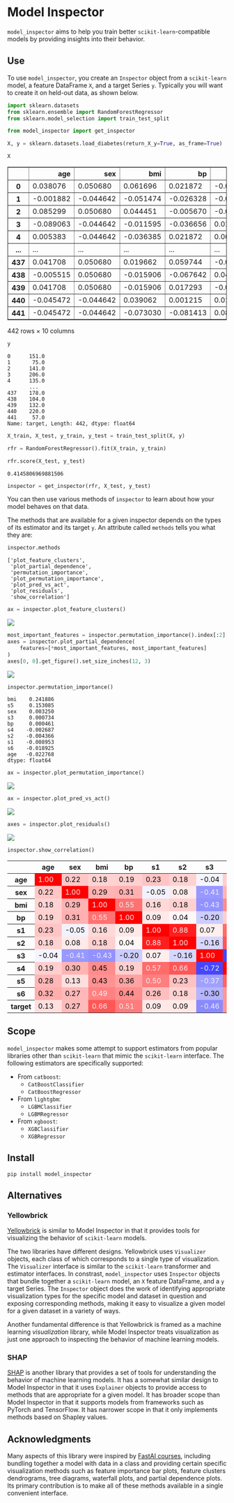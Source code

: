 Model Inspector
================

<!-- WARNING: THIS FILE WAS AUTOGENERATED! DO NOT EDIT! -->

`model_inspector` aims to help you train better
`scikit-learn`-compatible models by providing insights into their
behavior.

## Use

To use `model_inspector`, you create an `Inspector` object from a
`scikit-learn` model, a feature DataFrame `X`, and a target Series `y`.
Typically you will want to create it on held-out data, as shown below.

``` python
import sklearn.datasets
from sklearn.ensemble import RandomForestRegressor
from sklearn.model_selection import train_test_split

from model_inspector import get_inspector
```

``` python
X, y = sklearn.datasets.load_diabetes(return_X_y=True, as_frame=True)
```

``` python
X
```

<div>
<style scoped>
    .dataframe tbody tr th:only-of-type {
        vertical-align: middle;
    }

    .dataframe tbody tr th {
        vertical-align: top;
    }

    .dataframe thead th {
        text-align: right;
    }
</style>
<table border="1" class="dataframe">
  <thead>
    <tr style="text-align: right;">
      <th></th>
      <th>age</th>
      <th>sex</th>
      <th>bmi</th>
      <th>bp</th>
      <th>s1</th>
      <th>s2</th>
      <th>s3</th>
      <th>s4</th>
      <th>s5</th>
      <th>s6</th>
    </tr>
  </thead>
  <tbody>
    <tr>
      <th>0</th>
      <td>0.038076</td>
      <td>0.050680</td>
      <td>0.061696</td>
      <td>0.021872</td>
      <td>-0.044223</td>
      <td>-0.034821</td>
      <td>-0.043401</td>
      <td>-0.002592</td>
      <td>0.019907</td>
      <td>-0.017646</td>
    </tr>
    <tr>
      <th>1</th>
      <td>-0.001882</td>
      <td>-0.044642</td>
      <td>-0.051474</td>
      <td>-0.026328</td>
      <td>-0.008449</td>
      <td>-0.019163</td>
      <td>0.074412</td>
      <td>-0.039493</td>
      <td>-0.068332</td>
      <td>-0.092204</td>
    </tr>
    <tr>
      <th>2</th>
      <td>0.085299</td>
      <td>0.050680</td>
      <td>0.044451</td>
      <td>-0.005670</td>
      <td>-0.045599</td>
      <td>-0.034194</td>
      <td>-0.032356</td>
      <td>-0.002592</td>
      <td>0.002861</td>
      <td>-0.025930</td>
    </tr>
    <tr>
      <th>3</th>
      <td>-0.089063</td>
      <td>-0.044642</td>
      <td>-0.011595</td>
      <td>-0.036656</td>
      <td>0.012191</td>
      <td>0.024991</td>
      <td>-0.036038</td>
      <td>0.034309</td>
      <td>0.022688</td>
      <td>-0.009362</td>
    </tr>
    <tr>
      <th>4</th>
      <td>0.005383</td>
      <td>-0.044642</td>
      <td>-0.036385</td>
      <td>0.021872</td>
      <td>0.003935</td>
      <td>0.015596</td>
      <td>0.008142</td>
      <td>-0.002592</td>
      <td>-0.031988</td>
      <td>-0.046641</td>
    </tr>
    <tr>
      <th>...</th>
      <td>...</td>
      <td>...</td>
      <td>...</td>
      <td>...</td>
      <td>...</td>
      <td>...</td>
      <td>...</td>
      <td>...</td>
      <td>...</td>
      <td>...</td>
    </tr>
    <tr>
      <th>437</th>
      <td>0.041708</td>
      <td>0.050680</td>
      <td>0.019662</td>
      <td>0.059744</td>
      <td>-0.005697</td>
      <td>-0.002566</td>
      <td>-0.028674</td>
      <td>-0.002592</td>
      <td>0.031193</td>
      <td>0.007207</td>
    </tr>
    <tr>
      <th>438</th>
      <td>-0.005515</td>
      <td>0.050680</td>
      <td>-0.015906</td>
      <td>-0.067642</td>
      <td>0.049341</td>
      <td>0.079165</td>
      <td>-0.028674</td>
      <td>0.034309</td>
      <td>-0.018114</td>
      <td>0.044485</td>
    </tr>
    <tr>
      <th>439</th>
      <td>0.041708</td>
      <td>0.050680</td>
      <td>-0.015906</td>
      <td>0.017293</td>
      <td>-0.037344</td>
      <td>-0.013840</td>
      <td>-0.024993</td>
      <td>-0.011080</td>
      <td>-0.046883</td>
      <td>0.015491</td>
    </tr>
    <tr>
      <th>440</th>
      <td>-0.045472</td>
      <td>-0.044642</td>
      <td>0.039062</td>
      <td>0.001215</td>
      <td>0.016318</td>
      <td>0.015283</td>
      <td>-0.028674</td>
      <td>0.026560</td>
      <td>0.044529</td>
      <td>-0.025930</td>
    </tr>
    <tr>
      <th>441</th>
      <td>-0.045472</td>
      <td>-0.044642</td>
      <td>-0.073030</td>
      <td>-0.081413</td>
      <td>0.083740</td>
      <td>0.027809</td>
      <td>0.173816</td>
      <td>-0.039493</td>
      <td>-0.004222</td>
      <td>0.003064</td>
    </tr>
  </tbody>
</table>
<p>442 rows × 10 columns</p>
</div>

``` python
y
```

    0      151.0
    1       75.0
    2      141.0
    3      206.0
    4      135.0
           ...  
    437    178.0
    438    104.0
    439    132.0
    440    220.0
    441     57.0
    Name: target, Length: 442, dtype: float64

``` python
X_train, X_test, y_train, y_test = train_test_split(X, y)
```

``` python
rfr = RandomForestRegressor().fit(X_train, y_train)
```

``` python
rfr.score(X_test, y_test)
```

    0.4145806969881506

``` python
inspector = get_inspector(rfr, X_test, y_test)
```

You can then use various methods of `inspector` to learn about how your
model behaves on that data.

The methods that are available for a given inspector depends on the
types of its estimator and its target `y`. An attribute called `methods`
tells you what they are:

``` python
inspector.methods
```

    ['plot_feature_clusters',
     'plot_partial_dependence',
     'permutation_importance',
     'plot_permutation_importance',
     'plot_pred_vs_act',
     'plot_residuals',
     'show_correlation']

``` python
ax = inspector.plot_feature_clusters()
```

![](index_files/figure-commonmark/cell-11-output-1.png)

``` python
most_important_features = inspector.permutation_importance().index[:2]
axes = inspector.plot_partial_dependence(
    features=[*most_important_features, most_important_features]
)
axes[0, 0].get_figure().set_size_inches(12, 3)
```

![](index_files/figure-commonmark/cell-12-output-1.png)

``` python
inspector.permutation_importance()
```

    bmi    0.241886
    s5     0.153085
    sex    0.003250
    s3     0.000734
    bp     0.000461
    s4    -0.002687
    s2    -0.004366
    s1    -0.008953
    s6    -0.018925
    age   -0.022768
    dtype: float64

``` python
ax = inspector.plot_permutation_importance()
```

![](index_files/figure-commonmark/cell-14-output-1.png)

``` python
ax = inspector.plot_pred_vs_act()
```

![](index_files/figure-commonmark/cell-15-output-1.png)

``` python
axes = inspector.plot_residuals()
```

![](index_files/figure-commonmark/cell-16-output-1.png)

``` python
inspector.show_correlation()
```

<style type="text/css">
#T_c8180_row0_col0, #T_c8180_row1_col1, #T_c8180_row2_col2, #T_c8180_row3_col3, #T_c8180_row4_col4, #T_c8180_row5_col5, #T_c8180_row6_col6, #T_c8180_row7_col7, #T_c8180_row8_col8, #T_c8180_row9_col9, #T_c8180_row10_col10 {
  background-color: #ff0000;
  color: #f1f1f1;
}
#T_c8180_row0_col1, #T_c8180_row1_col0 {
  background-color: #ffc6c6;
  color: #000000;
}
#T_c8180_row0_col2, #T_c8180_row0_col5, #T_c8180_row2_col0, #T_c8180_row5_col0, #T_c8180_row5_col9, #T_c8180_row9_col5 {
  background-color: #ffd2d2;
  color: #000000;
}
#T_c8180_row0_col3, #T_c8180_row2_col5, #T_c8180_row3_col0, #T_c8180_row5_col2 {
  background-color: #ffd0d0;
  color: #000000;
}
#T_c8180_row0_col4, #T_c8180_row4_col0 {
  background-color: #ffc4c4;
  color: #000000;
}
#T_c8180_row0_col6, #T_c8180_row6_col0 {
  background-color: #f4f4ff;
  color: #000000;
}
#T_c8180_row0_col7, #T_c8180_row3_col7, #T_c8180_row7_col0, #T_c8180_row7_col3 {
  background-color: #ffcece;
  color: #000000;
}
#T_c8180_row0_col8, #T_c8180_row8_col0 {
  background-color: #ffb6b6;
  color: #000000;
}
#T_c8180_row0_col9, #T_c8180_row9_col0 {
  background-color: #ffaeae;
  color: #000000;
}
#T_c8180_row0_col10, #T_c8180_row1_col8, #T_c8180_row8_col1, #T_c8180_row10_col0 {
  background-color: #ffdede;
  color: #000000;
}
#T_c8180_row1_col2, #T_c8180_row1_col7, #T_c8180_row2_col1, #T_c8180_row7_col1 {
  background-color: #ffb4b4;
  color: #000000;
}
#T_c8180_row1_col3, #T_c8180_row3_col1 {
  background-color: #ffb0b0;
  color: #000000;
}
#T_c8180_row1_col4, #T_c8180_row4_col1 {
  background-color: #f2f2ff;
  color: #000000;
}
#T_c8180_row1_col5, #T_c8180_row5_col1 {
  background-color: #ffeaea;
  color: #000000;
}
#T_c8180_row1_col6, #T_c8180_row6_col1 {
  background-color: #9898ff;
  color: #f1f1f1;
}
#T_c8180_row1_col9, #T_c8180_row9_col1 {
  background-color: #ffb8b8;
  color: #000000;
}
#T_c8180_row1_col10, #T_c8180_row10_col1 {
  background-color: #ffbaba;
  color: #000000;
}
#T_c8180_row2_col3, #T_c8180_row3_col2 {
  background-color: #ff7272;
  color: #f1f1f1;
}
#T_c8180_row2_col4, #T_c8180_row4_col2 {
  background-color: #ffd8d8;
  color: #000000;
}
#T_c8180_row2_col6, #T_c8180_row6_col2 {
  background-color: #9292ff;
  color: #f1f1f1;
}
#T_c8180_row2_col7, #T_c8180_row7_col2 {
  background-color: #ff8c8c;
  color: #000000;
}
#T_c8180_row2_col8, #T_c8180_row8_col2 {
  background-color: #ff9292;
  color: #000000;
}
#T_c8180_row2_col9, #T_c8180_row9_col2 {
  background-color: #ff8282;
  color: #f1f1f1;
}
#T_c8180_row2_col10, #T_c8180_row5_col7, #T_c8180_row7_col5, #T_c8180_row10_col2 {
  background-color: #ff5656;
  color: #f1f1f1;
}
#T_c8180_row3_col4, #T_c8180_row4_col3, #T_c8180_row4_col10, #T_c8180_row5_col10, #T_c8180_row10_col4, #T_c8180_row10_col5 {
  background-color: #ffe8e8;
  color: #000000;
}
#T_c8180_row3_col5, #T_c8180_row5_col3 {
  background-color: #fff6f6;
  color: #000000;
}
#T_c8180_row3_col6, #T_c8180_row6_col3 {
  background-color: #ccccff;
  color: #000000;
}
#T_c8180_row3_col8, #T_c8180_row8_col3 {
  background-color: #ffa2a2;
  color: #000000;
}
#T_c8180_row3_col9, #T_c8180_row9_col3 {
  background-color: #ff8e8e;
  color: #000000;
}
#T_c8180_row3_col10, #T_c8180_row10_col3 {
  background-color: #ff7c7c;
  color: #f1f1f1;
}
#T_c8180_row4_col5, #T_c8180_row5_col4 {
  background-color: #ff1e1e;
  color: #f1f1f1;
}
#T_c8180_row4_col6, #T_c8180_row6_col4 {
  background-color: #ffeeee;
  color: #000000;
}
#T_c8180_row4_col7, #T_c8180_row7_col4 {
  background-color: #ff6c6c;
  color: #f1f1f1;
}
#T_c8180_row4_col8, #T_c8180_row8_col4 {
  background-color: #ff7e7e;
  color: #f1f1f1;
}
#T_c8180_row4_col9, #T_c8180_row9_col4 {
  background-color: #ffbebe;
  color: #000000;
}
#T_c8180_row5_col6, #T_c8180_row6_col5 {
  background-color: #d6d6ff;
  color: #000000;
}
#T_c8180_row5_col8, #T_c8180_row8_col5 {
  background-color: #ffc2c2;
  color: #000000;
}
#T_c8180_row6_col7, #T_c8180_row7_col6 {
  background-color: #4646ff;
  color: #f1f1f1;
}
#T_c8180_row6_col8, #T_c8180_row8_col6 {
  background-color: #a0a0ff;
  color: #f1f1f1;
}
#T_c8180_row6_col9, #T_c8180_row9_col6 {
  background-color: #b4b4ff;
  color: #000000;
}
#T_c8180_row6_col10, #T_c8180_row10_col6 {
  background-color: #8a8aff;
  color: #f1f1f1;
}
#T_c8180_row7_col8, #T_c8180_row8_col7 {
  background-color: #ff6464;
  color: #f1f1f1;
}
#T_c8180_row7_col9, #T_c8180_row7_col10, #T_c8180_row9_col7, #T_c8180_row10_col7 {
  background-color: #ff9696;
  color: #000000;
}
#T_c8180_row8_col9, #T_c8180_row9_col8 {
  background-color: #ff7a7a;
  color: #f1f1f1;
}
#T_c8180_row8_col10, #T_c8180_row10_col8 {
  background-color: #ff8888;
  color: #f1f1f1;
}
#T_c8180_row9_col10, #T_c8180_row10_col9 {
  background-color: #ffa6a6;
  color: #000000;
}
</style>
<table id="T_c8180">
  <thead>
    <tr>
      <th class="blank level0" >&nbsp;</th>
      <th id="T_c8180_level0_col0" class="col_heading level0 col0" >age</th>
      <th id="T_c8180_level0_col1" class="col_heading level0 col1" >sex</th>
      <th id="T_c8180_level0_col2" class="col_heading level0 col2" >bmi</th>
      <th id="T_c8180_level0_col3" class="col_heading level0 col3" >bp</th>
      <th id="T_c8180_level0_col4" class="col_heading level0 col4" >s1</th>
      <th id="T_c8180_level0_col5" class="col_heading level0 col5" >s2</th>
      <th id="T_c8180_level0_col6" class="col_heading level0 col6" >s3</th>
      <th id="T_c8180_level0_col7" class="col_heading level0 col7" >s4</th>
      <th id="T_c8180_level0_col8" class="col_heading level0 col8" >s5</th>
      <th id="T_c8180_level0_col9" class="col_heading level0 col9" >s6</th>
      <th id="T_c8180_level0_col10" class="col_heading level0 col10" >target</th>
    </tr>
  </thead>
  <tbody>
    <tr>
      <th id="T_c8180_level0_row0" class="row_heading level0 row0" >age</th>
      <td id="T_c8180_row0_col0" class="data row0 col0" >1.00</td>
      <td id="T_c8180_row0_col1" class="data row0 col1" >0.22</td>
      <td id="T_c8180_row0_col2" class="data row0 col2" >0.18</td>
      <td id="T_c8180_row0_col3" class="data row0 col3" >0.19</td>
      <td id="T_c8180_row0_col4" class="data row0 col4" >0.23</td>
      <td id="T_c8180_row0_col5" class="data row0 col5" >0.18</td>
      <td id="T_c8180_row0_col6" class="data row0 col6" >-0.04</td>
      <td id="T_c8180_row0_col7" class="data row0 col7" >0.19</td>
      <td id="T_c8180_row0_col8" class="data row0 col8" >0.28</td>
      <td id="T_c8180_row0_col9" class="data row0 col9" >0.32</td>
      <td id="T_c8180_row0_col10" class="data row0 col10" >0.13</td>
    </tr>
    <tr>
      <th id="T_c8180_level0_row1" class="row_heading level0 row1" >sex</th>
      <td id="T_c8180_row1_col0" class="data row1 col0" >0.22</td>
      <td id="T_c8180_row1_col1" class="data row1 col1" >1.00</td>
      <td id="T_c8180_row1_col2" class="data row1 col2" >0.29</td>
      <td id="T_c8180_row1_col3" class="data row1 col3" >0.31</td>
      <td id="T_c8180_row1_col4" class="data row1 col4" >-0.05</td>
      <td id="T_c8180_row1_col5" class="data row1 col5" >0.08</td>
      <td id="T_c8180_row1_col6" class="data row1 col6" >-0.41</td>
      <td id="T_c8180_row1_col7" class="data row1 col7" >0.30</td>
      <td id="T_c8180_row1_col8" class="data row1 col8" >0.13</td>
      <td id="T_c8180_row1_col9" class="data row1 col9" >0.27</td>
      <td id="T_c8180_row1_col10" class="data row1 col10" >0.27</td>
    </tr>
    <tr>
      <th id="T_c8180_level0_row2" class="row_heading level0 row2" >bmi</th>
      <td id="T_c8180_row2_col0" class="data row2 col0" >0.18</td>
      <td id="T_c8180_row2_col1" class="data row2 col1" >0.29</td>
      <td id="T_c8180_row2_col2" class="data row2 col2" >1.00</td>
      <td id="T_c8180_row2_col3" class="data row2 col3" >0.55</td>
      <td id="T_c8180_row2_col4" class="data row2 col4" >0.16</td>
      <td id="T_c8180_row2_col5" class="data row2 col5" >0.18</td>
      <td id="T_c8180_row2_col6" class="data row2 col6" >-0.43</td>
      <td id="T_c8180_row2_col7" class="data row2 col7" >0.45</td>
      <td id="T_c8180_row2_col8" class="data row2 col8" >0.43</td>
      <td id="T_c8180_row2_col9" class="data row2 col9" >0.49</td>
      <td id="T_c8180_row2_col10" class="data row2 col10" >0.66</td>
    </tr>
    <tr>
      <th id="T_c8180_level0_row3" class="row_heading level0 row3" >bp</th>
      <td id="T_c8180_row3_col0" class="data row3 col0" >0.19</td>
      <td id="T_c8180_row3_col1" class="data row3 col1" >0.31</td>
      <td id="T_c8180_row3_col2" class="data row3 col2" >0.55</td>
      <td id="T_c8180_row3_col3" class="data row3 col3" >1.00</td>
      <td id="T_c8180_row3_col4" class="data row3 col4" >0.09</td>
      <td id="T_c8180_row3_col5" class="data row3 col5" >0.04</td>
      <td id="T_c8180_row3_col6" class="data row3 col6" >-0.20</td>
      <td id="T_c8180_row3_col7" class="data row3 col7" >0.19</td>
      <td id="T_c8180_row3_col8" class="data row3 col8" >0.36</td>
      <td id="T_c8180_row3_col9" class="data row3 col9" >0.44</td>
      <td id="T_c8180_row3_col10" class="data row3 col10" >0.51</td>
    </tr>
    <tr>
      <th id="T_c8180_level0_row4" class="row_heading level0 row4" >s1</th>
      <td id="T_c8180_row4_col0" class="data row4 col0" >0.23</td>
      <td id="T_c8180_row4_col1" class="data row4 col1" >-0.05</td>
      <td id="T_c8180_row4_col2" class="data row4 col2" >0.16</td>
      <td id="T_c8180_row4_col3" class="data row4 col3" >0.09</td>
      <td id="T_c8180_row4_col4" class="data row4 col4" >1.00</td>
      <td id="T_c8180_row4_col5" class="data row4 col5" >0.88</td>
      <td id="T_c8180_row4_col6" class="data row4 col6" >0.07</td>
      <td id="T_c8180_row4_col7" class="data row4 col7" >0.57</td>
      <td id="T_c8180_row4_col8" class="data row4 col8" >0.50</td>
      <td id="T_c8180_row4_col9" class="data row4 col9" >0.26</td>
      <td id="T_c8180_row4_col10" class="data row4 col10" >0.09</td>
    </tr>
    <tr>
      <th id="T_c8180_level0_row5" class="row_heading level0 row5" >s2</th>
      <td id="T_c8180_row5_col0" class="data row5 col0" >0.18</td>
      <td id="T_c8180_row5_col1" class="data row5 col1" >0.08</td>
      <td id="T_c8180_row5_col2" class="data row5 col2" >0.18</td>
      <td id="T_c8180_row5_col3" class="data row5 col3" >0.04</td>
      <td id="T_c8180_row5_col4" class="data row5 col4" >0.88</td>
      <td id="T_c8180_row5_col5" class="data row5 col5" >1.00</td>
      <td id="T_c8180_row5_col6" class="data row5 col6" >-0.16</td>
      <td id="T_c8180_row5_col7" class="data row5 col7" >0.66</td>
      <td id="T_c8180_row5_col8" class="data row5 col8" >0.23</td>
      <td id="T_c8180_row5_col9" class="data row5 col9" >0.18</td>
      <td id="T_c8180_row5_col10" class="data row5 col10" >0.09</td>
    </tr>
    <tr>
      <th id="T_c8180_level0_row6" class="row_heading level0 row6" >s3</th>
      <td id="T_c8180_row6_col0" class="data row6 col0" >-0.04</td>
      <td id="T_c8180_row6_col1" class="data row6 col1" >-0.41</td>
      <td id="T_c8180_row6_col2" class="data row6 col2" >-0.43</td>
      <td id="T_c8180_row6_col3" class="data row6 col3" >-0.20</td>
      <td id="T_c8180_row6_col4" class="data row6 col4" >0.07</td>
      <td id="T_c8180_row6_col5" class="data row6 col5" >-0.16</td>
      <td id="T_c8180_row6_col6" class="data row6 col6" >1.00</td>
      <td id="T_c8180_row6_col7" class="data row6 col7" >-0.72</td>
      <td id="T_c8180_row6_col8" class="data row6 col8" >-0.37</td>
      <td id="T_c8180_row6_col9" class="data row6 col9" >-0.30</td>
      <td id="T_c8180_row6_col10" class="data row6 col10" >-0.46</td>
    </tr>
    <tr>
      <th id="T_c8180_level0_row7" class="row_heading level0 row7" >s4</th>
      <td id="T_c8180_row7_col0" class="data row7 col0" >0.19</td>
      <td id="T_c8180_row7_col1" class="data row7 col1" >0.30</td>
      <td id="T_c8180_row7_col2" class="data row7 col2" >0.45</td>
      <td id="T_c8180_row7_col3" class="data row7 col3" >0.19</td>
      <td id="T_c8180_row7_col4" class="data row7 col4" >0.57</td>
      <td id="T_c8180_row7_col5" class="data row7 col5" >0.66</td>
      <td id="T_c8180_row7_col6" class="data row7 col6" >-0.72</td>
      <td id="T_c8180_row7_col7" class="data row7 col7" >1.00</td>
      <td id="T_c8180_row7_col8" class="data row7 col8" >0.60</td>
      <td id="T_c8180_row7_col9" class="data row7 col9" >0.41</td>
      <td id="T_c8180_row7_col10" class="data row7 col10" >0.41</td>
    </tr>
    <tr>
      <th id="T_c8180_level0_row8" class="row_heading level0 row8" >s5</th>
      <td id="T_c8180_row8_col0" class="data row8 col0" >0.28</td>
      <td id="T_c8180_row8_col1" class="data row8 col1" >0.13</td>
      <td id="T_c8180_row8_col2" class="data row8 col2" >0.43</td>
      <td id="T_c8180_row8_col3" class="data row8 col3" >0.36</td>
      <td id="T_c8180_row8_col4" class="data row8 col4" >0.50</td>
      <td id="T_c8180_row8_col5" class="data row8 col5" >0.23</td>
      <td id="T_c8180_row8_col6" class="data row8 col6" >-0.37</td>
      <td id="T_c8180_row8_col7" class="data row8 col7" >0.60</td>
      <td id="T_c8180_row8_col8" class="data row8 col8" >1.00</td>
      <td id="T_c8180_row8_col9" class="data row8 col9" >0.52</td>
      <td id="T_c8180_row8_col10" class="data row8 col10" >0.46</td>
    </tr>
    <tr>
      <th id="T_c8180_level0_row9" class="row_heading level0 row9" >s6</th>
      <td id="T_c8180_row9_col0" class="data row9 col0" >0.32</td>
      <td id="T_c8180_row9_col1" class="data row9 col1" >0.27</td>
      <td id="T_c8180_row9_col2" class="data row9 col2" >0.49</td>
      <td id="T_c8180_row9_col3" class="data row9 col3" >0.44</td>
      <td id="T_c8180_row9_col4" class="data row9 col4" >0.26</td>
      <td id="T_c8180_row9_col5" class="data row9 col5" >0.18</td>
      <td id="T_c8180_row9_col6" class="data row9 col6" >-0.30</td>
      <td id="T_c8180_row9_col7" class="data row9 col7" >0.41</td>
      <td id="T_c8180_row9_col8" class="data row9 col8" >0.52</td>
      <td id="T_c8180_row9_col9" class="data row9 col9" >1.00</td>
      <td id="T_c8180_row9_col10" class="data row9 col10" >0.35</td>
    </tr>
    <tr>
      <th id="T_c8180_level0_row10" class="row_heading level0 row10" >target</th>
      <td id="T_c8180_row10_col0" class="data row10 col0" >0.13</td>
      <td id="T_c8180_row10_col1" class="data row10 col1" >0.27</td>
      <td id="T_c8180_row10_col2" class="data row10 col2" >0.66</td>
      <td id="T_c8180_row10_col3" class="data row10 col3" >0.51</td>
      <td id="T_c8180_row10_col4" class="data row10 col4" >0.09</td>
      <td id="T_c8180_row10_col5" class="data row10 col5" >0.09</td>
      <td id="T_c8180_row10_col6" class="data row10 col6" >-0.46</td>
      <td id="T_c8180_row10_col7" class="data row10 col7" >0.41</td>
      <td id="T_c8180_row10_col8" class="data row10 col8" >0.46</td>
      <td id="T_c8180_row10_col9" class="data row10 col9" >0.35</td>
      <td id="T_c8180_row10_col10" class="data row10 col10" >1.00</td>
    </tr>
  </tbody>
</table>

## Scope

`model_inspector` makes some attempt to support estimators from popular
libraries other than `scikit-learn` that mimic the `scikit-learn`
interface. The following estimators are specifically supported:

- From `catboost`:
  - `CatBoostClassifier`
  - `CatBoostRegressor`
- From `lightgbm`:
  - `LGBMClassifier`
  - `LGBMRegressor`
- From `xgboost`:
  - `XGBClassifier`
  - `XGBRegressor`

## Install

`pip install model_inspector`

## Alternatives

### Yellowbrick

[Yellowbrick](https://www.scikit-yb.org/en/latest/) is similar to Model
Inspector in that it provides tools for visualizing the behavior of
`scikit-learn` models.

The two libraries have different designs. Yellowbrick uses `Visualizer`
objects, each class of which corresponds to a single type of
visualization. The `Visualizer` interface is similar to the
`scikit-learn` transformer and estimator interfaces. In constrast,
`model_inspector` uses `Inspector` objects that bundle together a
`scikit-learn` model, an `X` feature DataFrame, and a `y` target Series.
The `Inspector` object does the work of identifying appropriate
visualization types for the specific model and dataset in question and
exposing corresponding methods, making it easy to visualize a given
model for a given dataset in a variety of ways.

Another fundamental difference is that Yellowbrick is framed as a
machine learning *visualization* library, while Model Inspector treats
visualization as just one approach to inspecting the behavior of machine
learning models.

### SHAP

[SHAP](https://github.com/slundberg/shap) is another library that
provides a set of tools for understanding the behavior of machine
learning models. It has a somewhat similar design to Model Inspector in
that it uses `Explainer` objects to provide access to methods that are
appropriate for a given model. It has broader scope than Model Inspector
in that it supports models from frameworks such as PyTorch and
TensorFlow. It has narrower scope in that it only implements methods
based on Shapley values.

## Acknowledgments

Many aspects of this library were inspired by [FastAI
courses](https://course.fast.ai/), including bundling together a model
with data in a class and providing certain specific visualization
methods such as feature importance bar plots, feature clusters
dendrograms, tree diagrams, waterfall plots, and partial dependence
plots. Its primary contribution is to make all of these methods
available in a single convenient interface.
